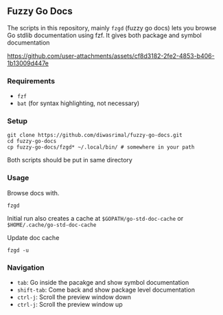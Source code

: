 ## Fuzzy Go Docs

The scripts in this repository, mainly `fzgd` (fuzzy go docs) lets you browse Go stdlib documentation
using fzf. It gives both package and symbol documentation

https://github.com/user-attachments/assets/cf8d3182-2fe2-4853-b406-1b13009d447e

### Requirements
* `fzf`
* `bat` (for syntax highlighting, not necessary)

### Setup
```
git clone https://github.com/diwasrimal/fuzzy-go-docs.git
cd fuzzy-go-docs
cp fuzzy-go-docs/fzgd* ~/.local/bin/ # somewhere in your path
```
Both scripts should be put in same directory

### Usage
Browse docs with. 
```
fzgd
```
Initial run also creates a cache at `$GOPATH/go-std-doc-cache` or `$HOME/.cache/go-std-doc-cache`

Update doc cache
```
fzgd -u
```

### Navigation
* `tab`: Go inside the pacakge and show symbol documentation
* `shift-tab`: Come back and show package level documentation
* `ctrl-j`: Scroll the preview window down
* `ctrl-j`: Scroll the preview window up
